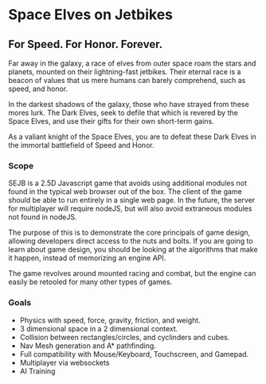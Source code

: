 # Space Elves on Jetbikes
## For Speed. For Honor. Forever.
Far away in the galaxy, a race of elves from outer space roam the stars and planets, mounted on their lightning-fast jetbikes. Their eternal race is a beacon of values that us mere humans can barely comprehend, such as speed, and honor.

In the darkest shadows of the galaxy, those who have strayed from these mores lurk. The Dark Elves, seek to defile that which is revered by the Space Elves, and use their gifts for their own short-term gains.

As a valiant knight of the Space Elves, you are to defeat these Dark Elves in the immortal battlefield of Speed and Honor.

### Scope

SEJB is a 2.5D Javascript game that avoids using additional modules not found in the typical web browser out of the box. The client of the game should be able to run entirely in a single web page. In the future, the server for multiplayer will require nodeJS, but will also avoid extraneous modules not found in nodeJS.

The purpose of this is to demonstrate the core principals of game design, allowing developers direct access to the nuts and bolts. If you are going to learn about game design, you should be looking at the algorithms that make it happen, instead of memorizing an engine API.

The game revolves around mounted racing and combat, but the engine can easily be retooled for many other types of games.

### Goals

- Physics with speed, force, gravity, friction, and weight.
- 3 dimensional space in a 2 dimensional context.
- Collision between rectangles/circles, and cyclinders and cubes.
- Nav Mesh generation and A* pathfinding.
- Full compatibility with Mouse/Keyboard, Touchscreen, and Gamepad.
- Multiplayer via websockets
- AI Training